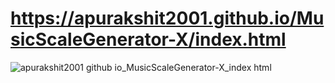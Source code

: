 # https://apurakshit2001.github.io/MusicScaleGenerator-X/index.html
![apurakshit2001 github io_MusicScaleGenerator-X_index html](https://github.com/user-attachments/assets/ff5ab87d-59d1-46fd-911b-4a49023d465a)
